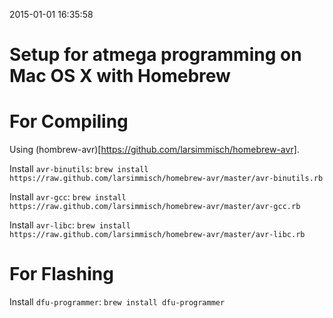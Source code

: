 2015-01-01 16:35:58
# Setup for atmega programming on Mac OS X with Homebrew

# For Compiling

Using (hombrew-avr)[https://github.com/larsimmisch/homebrew-avr].

Install `avr-binutils`:
```brew install https://raw.github.com/larsimmisch/homebrew-avr/master/avr-binutils.rb```

Install `avr-gcc`:
```brew install https://raw.github.com/larsimmisch/homebrew-avr/master/avr-gcc.rb```

Install `avr-libc`:
```brew install https://raw.github.com/larsimmisch/homebrew-avr/master/avr-libc.rb```

# For Flashing
Install `dfu-programmer`:
```brew install dfu-programmer```
